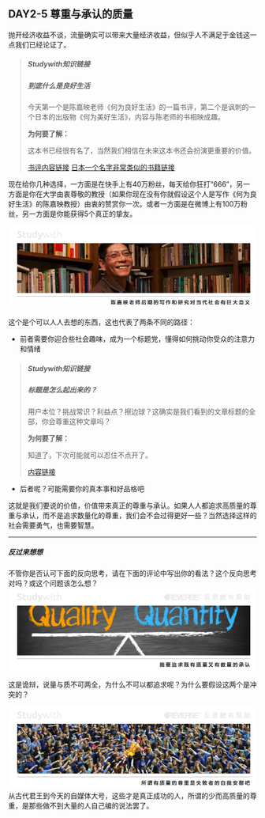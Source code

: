 ## DAY2-5 尊重与承认的质量

抛开经济收益不谈，流量确实可以带来大量经济收益，但似乎人不满足于金钱这一点我们已经论证了。

> ##### Studywith知识链接
>
> ##### 到底什么是良好生活
>
> 今天第一个是陈嘉映老师《何为良好生活》的一篇书评，第二个是讽刺的一个日本的出版物《何为美好生活》，内容与陈老师的书相映成趣。
>
> **为何要了解：**
>
> 这本书已经很有名了，当然我们相信在未来这本书还会扮演更重要的价值。
>
> [书评内容链接](https://book.douban.com/review/7488857/)  [日本一个名字非常类似的书籍链接](https://book.douban.com/review/8573000/)

现在给你几种选择，一方面是在快手上有40万粉丝，每天给你狂打“666”，另一方面是你在大学由衷尊敬的教授（如果你现在没有你就假设这个人是写作《何为良好生活》的陈嘉映教授）由衷的赞赏你一次。或者一方面是在微博上有100万粉丝，另一方面是你能获得5个真正的挚友。

![](/assets/12b.jpg)

这个是个可以人人去想的东西，这也代表了两条不同的路径：

* 前者需要你迎合些社会趣味，成为一个标题党，懂得如何挑动你受众的注意力和情绪

> ##### Studywith知识链接
>
> ##### 标题是怎么起出来的？
>
> 用户本位？挑战常识？利益点？擦边球？这确实是我们看到的文章标题的全部，你会尊重这种文章吗？
>
> **为何要了解：**
>
> 知道了，下次可能就可以忍住不点开了。
>
> [内容链接](http://k.sina.cn/article_5903399489_15fdeba41001001856.html?cre=aspect&mod=r&loc=5&r=9&doct=0&rfunc=0)

* 后者呢？可能需要你的真本事和好品格吧

这就是我们要说的价值，价值带来真正的尊重与承认。如果人人都追求高质量的尊重与承认，而不是追求数量化的尊重，我们会不会过得更好一些？当然选择这样的社会需要勇气，也需要智慧。

---

##### 反过来想想

不管你是否认可下面的反向思考，请在下面的评论中写出你的看法？这个反向思考对吗？或这个问题该怎么想？![](/assets/35.jpg)

这是诡辩，说量与质不可两全，为什么不可以都追求呢？为什么要假设这两个是冲突的？

![](/assets/36.jpg)从古代君王到今天的自媒体大号，这些才是真正成功的人，所谓的少而高质量的尊重，是那些做不到大量的人自己编的说法罢了。

